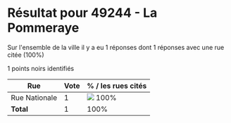 # Résultat pour 49244 - La Pommeraye

Sur l'ensemble de la ville il y a eu 1 réponses dont 1 réponses avec une rue citée (100%)

1 points noirs identifiés

| Rue | Vote | % / les rues cités|
|-----|------|-------------------|
| Rue Nationale | 1 | <img src="../../img/bar_100.gif" />&nbsp;100%|
| **Total** | 1 | 100%|
